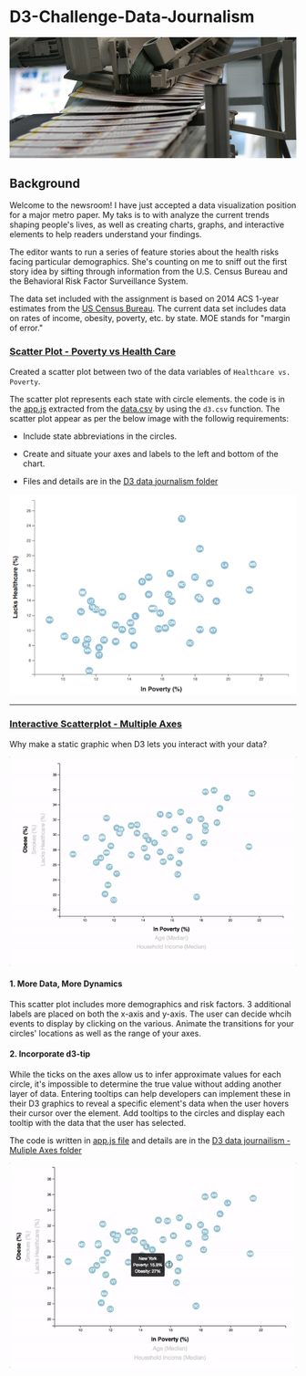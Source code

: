 # D3-Challenge-Data-Journalism

![Image](https://github.com/cecileung1208/D3-Challenge-Data-Journalism/blob/main/Images/newspaper%20-%20Copy.jpg)

## Background

Welcome to the newsroom! I have just accepted a data visualization position for a major metro paper. My taks is to  with analyze the current trends shaping people's lives, as well as creating charts, graphs, and interactive elements to help readers understand your findings.

The editor wants to run a series of feature stories about the health risks facing particular demographics. She's counting on me to sniff out the first story idea by sifting through information from the U.S. Census Bureau and the Behavioral Risk Factor Surveillance System.

The data set included with the assignment is based on 2014 ACS 1-year estimates from the [US Census Bureau](https://data.census.gov/cedsci/). The current data set includes data on rates of income, obesity, poverty, etc. by state. MOE stands for "margin of error."


### [Scatter Plot - Poverty vs Health Care](https://github.com/cecileung1208/D3-Challenge-Data-Journalism/tree/main/D3_data_journalism)


Created a scatter plot between two of the data variables of `Healthcare vs. Poverty`.

The scatter plot represents each state with circle elements. the code is in the [app.js](https://github.com/cecileung1208/D3-Challenge-Data-Journalism/blob/main/D3_data_journalism/app.js) extracted from the [data.csv](https://github.com/cecileung1208/D3-Challenge-Data-Journalism/tree/main/D3_data_journalism/assets/data) by using the `d3.csv` function. The scatter plot appear as per the below image with the followig requirements:

* Include state abbreviations in the circles.

* Create and situate your axes and labels to the left and bottom of the chart.

* Files and details are in the [D3 data journalism folder](https://github.com/cecileung1208/D3-Challenge-Data-Journalism/tree/main/D3_data_journalism)

![Images](https://github.com/cecileung1208/D3-Challenge-Data-Journalism/blob/main/Images/scatter.jpg)
- - -

### [Interactive Scatterplot - Multiple Axes](https://github.com/cecileung1208/D3-Challenge-Data-Journalism/tree/main/D3_data_journalism%20-%20MultiAxes)

Why make a static graphic when D3 lets you interact with your data?

![Image](https://github.com/cecileung1208/D3-Challenge-Data-Journalism/blob/main/Images/animated-scatter.gif)

#### 1. More Data, More Dynamics

This scatter plot includes more demographics and risk factors. 3 additional labels are placed on both the x-axis and y-axis. The user can decide whcih events to display by clicking on the various. Animate the transitions for your circles' locations as well as the range of your axes. 

#### 2. Incorporate d3-tip

While the ticks on the axes allow us to infer approximate values for each circle, it's impossible to determine the true value without adding another layer of data. Entering tooltips can help developers can implement these in their D3 graphics to reveal a specific element's data when the user hovers their cursor over the element. Add tooltips to the circles and display each tooltip with the data that the user has selected. 

The code is written in [app.js file]() and details are in the [D3 data journailism - Muliple Axes folder](https://github.com/cecileung1208/D3-Challenge-Data-Journalism/tree/main/D3_data_journalism%20-%20MultiAxes)

![Image](https://github.com/cecileung1208/D3-Challenge-Data-Journalism/blob/main/Images/tooltip.gif)

